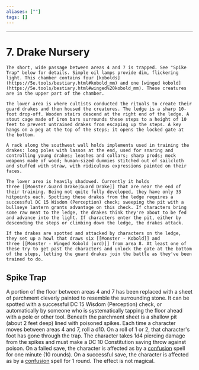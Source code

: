 ```yaml
---
aliases: [""]
tags: []
---
```


---

# 7. Drake Nursery

```ad-dmnote
The short, wide passage between areas 4 and 7 is trapped. See "Spike Trap" below for details. Simple oil lamps provide dim, flickering light. This chamber contains four [kobolds](https://5e.tools/bestiary.html#kobold_mm) and one [winged kobold](https://5e.tools/bestiary.html#winged%20kobold_mm). These creatures are in the upper part of the chamber.

The lower area is where cultists conducted the rituals to create their guard drakes and then housed the creatures. The ledge is a sharp 10-foot drop-off. Wooden stairs descend at the right end of the ledge. A stout cage made of iron bars surrounds these steps to a height of 10 feet to prevent untrained drakes from escaping up the steps. A key hangs on a peg at the top of the steps; it opens the locked gate at the bottom.

A rack along the southwest wall holds implements used in training the drakes: long poles with lassos at the end, used for snaring and controlling young drakes; leashes and collars; sharp prods; mock weapons made of wood; human-sized dummies stitched out of sailcloth and stuffed with straw, with ridiculous expressions painted on their faces.

The lower area is heavily shadowed. Currently it holds three [[Monster.Guard Drake|Guard Drake]] that are near the end of their training. Being not quite fully developed, they have only 33 hitpoints each. Spotting these drakes from the ledge requires a successful DC 15 Wisdom (Perception) check; sweeping the pit with a bullseye lantern grants advantage on this check. If characters bring some raw meat to the ledge, the drakes think they're about to be fed and advance into the light. If characters enter the pit, either by descending the steps or climbing down the ledge, the drakes attack.

If the drakes are spotted and attacked by characters on the ledge, they set up a howl that draws six [[Monster - Kobold]] and three [[Monster - Winged Kobold (urd)]] from area 8. At least one of these try to get past the characters and unlock the gate at the bottom of the steps, letting the guard drakes join the battle as they've been trained to do.
```

## Spike Trap

A portion of the floor between areas 4 and 7 has been replaced with a sheet of parchment cleverly painted to resemble the surrounding stone. It can be spotted with a successful DC 15 Wisdom (Perception) check, or automatically by someone who is systematically tapping the floor ahead with a pole or other tool. Beneath the parchment sheet is a shallow pit (about 2 feet deep) lined with poisoned spikes. Each time a character moves between areas 4 and 7, roll a d10. On a roll of 1 or 2, that character's foot has gone through the trap. The character takes 1d4 piercing damage from the spikes and must make a DC 10 Constitution saving throw against poison. On a failed save, the character is affected as by a [confusion](https://5e.tools/spells.html#confusion_phb) spell for one minute (10 rounds). On a successful save, the character is affected as by a [confusion](https://5e.tools/spells.html#confusion_phb) spell for 1 round. The effect is not magical.